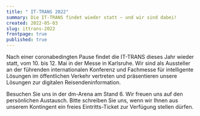 ```yaml
---
title: " IT-TRANS 2022"
summary: Die IT-TRANS findet wieder statt – und wir sind dabei!
created: 2022-05-03
slug: ittrans-2022
frontpage: true
published: true
---
```

Nach einer coronabedingten Pause findet die IT-TRANS dieses Jahr wieder statt, vom 10. bis 12. Mai in der Messe in Karlsruhe. Wir sind als Aussteller an der führenden internationalen Konferenz und Fachmesse für intelligente Lösungen im öffentlichen Verkehr vertreten und präsentieren unsere Lösungen zur digitalen Reisendeninformation.

Besuchen Sie uns in der dm-Arena am Stand 6. Wir freuen uns auf den persönlichen Austausch. Bitte schreiben Sie uns, wenn wir Ihnen aus unserem Kontingent ein freies Eintritts-Ticket zur Verfügung stellen dürfen.
